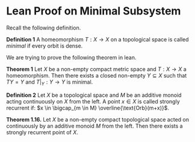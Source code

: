 # Lean Proof on Minimal Subsystem

Recall the following definition.

**Definition 1**
A homeomorphism $T:X \to X$ on a topological space is called *minimal* if every orbit is dense. 

We are trying to prove the following theorem in lean.

**Theorem 1** 
Let $X$ be a non-empty compact metric space and $T: X \to X$
a homeomorphism. Then there exists a closed non-empty $Y \subseteq X$ such that 
$T Y = Y$ and $T|_Y: Y \to Y$ is minimal.

**Definition 2**
Let $X$ be a topological space and $M$ be an additive monoid acting continuously on $X$ from the left. A point $x \in X$ is called strongly recurrent if:
$x \in \bigcap_{m \in M} \overline{\text{Orb}(m+x)}$. 

**Theorem 1.16.**
Let $X$ be a non-empty compact topological space acted on continuously by an additive monoid $M$ from the left. Then there exists a strongly recurrent point of $X$.
